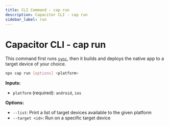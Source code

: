 ```yaml
---
title: CLI Command - cap run
description: Capacitor CLI - cap run
sidebar_label: run
---
```


# Capacitor CLI - cap run

This command first runs [`sync`](/docs/v3/cli/sync), then it builds and deploys the native app to a target device of your choice.

```bash
npx cap run [options] <platform>
```

<strong>Inputs:</strong>

- `platform` (required): `android`, `ios`

<strong>Options:</strong>

- `--list`: Print a list of target devices available to the given platform
- `--target <id>`: Run on a specific target device
